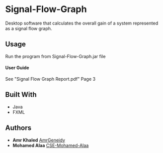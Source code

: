 # Signal-Flow-Graph

Desktop software that calculates the overall gain of a system represented as a signal flow graph.

## Usage

Run the program from Signal-Flow-Graph.jar file

#### User Guide

See "Signal Flow Graph Report.pdf" Page 3


## Built With

* Java
* FXML

## Authors

* **Amr Khaled** [AmrGeneidy](https://github.com/AmrGeneidy)
* **Mohamed Alaa** [CSE-Mohamed-Alaa](https://github.com/CSE-Mohamed-Alaa)

 

